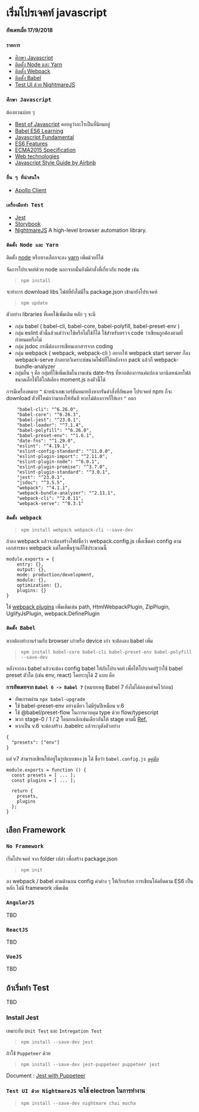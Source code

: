 # เริ่มโปรเจคท์ javascript

#### อัพเดทเมื่อ 17/9/2018

### `รายการ`
* [ศึกษา Javascript](#ศึกษา-javascript)
* [ติดตั้ง Node และ Yarn](#ติดตั้ง-node-และ-yarn)
* [ติดตั้ง Webpack](#ติดตั้ง-webpack)
* [ติดตั้ง Babel](#ติดตั้ง-babel)
* [Test UI ด้วย NightmareJS]()

### `ศึกษา Javascript`
ต้องทวนบ่อย ๆ
* [Best of Javascript](https://bestofjs.org/) คอยดูว่าอะไรเป็นที่นิยมอยู่
* [Babel ES6 Learning](https://babeljs.io/docs/en/next/learn)
* [Javascript Fundamental](https://developer.mozilla.org/bm/docs/Web/JavaScript)
* [ES6 Features](https://github.com/lukehoban/es6features#readme)
* [ECMA2015 Specification](http://www.ecma-international.org/ecma-262/6.0/index.html)
* [Web technologies](https://developer.mozilla.org/en-US/docs/Web)
* [Javascript Style Guide by Airbnb](https://github.com/airbnb/javascript)

### `อื่น ๆ ที่น่าสนใจ`

* [Apollo Client](https://github.com/apollographql/apollo-client)

### `เครื่องมือทำ Test`
* [Jest](https://jestjs.io/)
* [Storybook](https://storybook.js.org/)
* [NightmareJS](http://www.nightmarejs.org/) A high-level browser automation library.

### `ติดตั้ง Node และ Yarn`
ติดตั้ง [node](https://nodejs.org/en/download/) หรือทางเลือกจะลง [yarn](https://yarnpkg.com/lang/en/docs/install/#windows-stable) เพิ่มด้วยก็ได้

จัดการโปรเจคท์ด้วย node
นอกจากนั้นยังมีคำสั่งที่เกี่ยวกับ node เช่น

> `npm install`

จะทำการ download libs ไฟล์ที่ยังไม่มีใน package.json เข้ามายังโปรเจคท์

> `npm update`

ตัวอย่าง libraries ที่เคยใช้เพิ่มเติม หลัก ๆ จะมี

* กลุ่ม babel ( babel-cli, babel-core, babel-polyfill, babel-preset-env )
* กลุ่ม eslint ตัวนี้แล้วแต่ว่าจะใช้หรือไม่ใช้ก็ได้ ใช้สำหรับตรวจ code ว่าเขียนถูกต้องตามที่กำหนดหรือไม่
* กลุ่ม jsdoc กรณีต้องการเขียนเอกสารจาก coding
* กลุ่ม webpack ( webpack, webpack-cli ) อยากให้ webpack start server ก็ลง webpack-serve ถ้าอยากวิเคราะห์ขนาดไฟล์ที่ได้หลังจาก pack แล้วก็ webpack-bundle-analyzer
* กลุ่มอื่น ๆ คือ กลุ่มที่ใช้เพิ่มเติมในงานเช่น date-fns ที่หากต้องการแค่แปลงเวลานิดหน่อยไฟล์ขนาดเล็กใช้ได้ใกล้เคียง moment.js ลงตัวนี้ได้

การมีเครื่องหมาย `^` นำหน้าเลขเวอร์ชันหมายถึงหากรันคำสั่งที่อัพเดท
โปรเจคท์ npm ก็จะ download ตัวที่ใหม่กว่ามาลงให้ทันที หากไม่ต้องการก็ให้เอา `^` ออก

```
    "babel-cli": "^6.26.0",
    "babel-core": "^6.26.3",
    "babel-jest": "^23.0.1",
    "babel-loader": "^7.1.4",
    "babel-polyfill": "^6.26.0",
    "babel-preset-env": "^1.6.1",
    "date-fns": "^1.29.0",
    "eslint": "^4.19.1",
    "eslint-config-standard": "^11.0.0",
    "eslint-plugin-import": "^2.11.0",
    "eslint-plugin-node": "^6.0.1",
    "eslint-plugin-promise": "^3.7.0",
    "eslint-plugin-standard": "^3.0.1",
    "jest": "^23.0.1",
    "jsdoc": "^3.5.5",
    "webpack": "^4.1.1",
    "webpack-bundle-analyzer": "^2.11.1",
    "webpack-cli": "^2.0.11",
    "webpack-serve": "^0.3.1"
```

### `ติดตั้ง webpack`

> `npm install webpack webpack-cli --save-dev`

ถ้าลง webpack แล้วจะต้องสร้างไฟล์ชื่อว่า webpack.config.js เพื่อเซ็ตค่า config ตามเอกสารของ webpack แต่โดยพื้นฐานก็ใช้ประมาณนี้

```
module.exports = {
    entry: {},
    output: {},
    mode: production/development,
    module: {},
    optimization: {},
    plugins: {}
}
```
ใช้ [webpack plugins](https://webpack.js.org/plugins/) เพิ่มเติมเช่น path, HtmlWebpackPlugin, ZipPlugin, UglifyJsPlugin, webpack.DefinePlugin

### `ติดตั้ง Babel`

หากต้องทำงานร่วมกับ browser เก่าหรือ device เก่า จะต้องลง babel เพิ่ม

> `npm install babel-core babel-cli babel-preset-env babel-polyfill --save-dev`

หลังจากลง babel แล้วจะต้อง config babel ให้กับโปรเจคท์ เพื่อให้โปรเจคท์รู้ว่าใช้ babel preset ตัวใด (เช่น env, react) โดยระบุได้ 2 แบบ คือ

**การอัพเดทจาก `Babel 6 -> Babel 7`** (หมายเหตุ Babel 7 ยังไม่ได้ลองแต่จดไว้ก่อน)
* อัพเกรดผ่าน `npx babel-upgrade`
* ใช้ babel-preset-env อย่างเดียว ไม่มีรุ่นปีเหมือน v.6
* ใช้ @babel/preset-flow ในการควบคุม type ด้วย flow/typescript
* พวก stage-0 / 1 / 2 โดนยกเลิกเช่นเดียวกันให้ stage ตามนี้ [Ref.](https://github.com/babel/babel/tree/master/packages/babel-preset-stage-0#babelpreset-stage-0)
* หากเป็น v.6 จะต้องสร้าง .babelrc แล้วระบุดังตัวอย่าง

```
{
  "presets": ["env"]
}
```
แต่ v7 สามารถเขียนให้อยู่ในรูปแบบของ js ได้ ชื่อว่า `babel.config.js` [_ดูคู่มือ_](https://babeljs.io/docs/en/configuration#babelconfigjs)
```
module.exports = function () {
  const presets = [ ... ];
  const plugins = [ ... ];

  return {
    presets,
    plugins
  };
}
```

## เลือก Framework
### `No Framework`

เริ่มโปรเจคท์ จาก folder เปล่า เพื่อสร้าง package.json
> `npm init`

ลง webpack / babel ตามด้านบน config ค่าต่าง ๆ ให้เรียบร้อย
การเขียนโค้ดยึดตาม ES6 เป็นหลัก ไม่มี framework เพิ่มเติม

### `AngularJS`
TBD

### `ReactJS`
TBD

### `VueJS`
TBD

## ถ้าเริ่มทำ Test
TBD

### Install Jest
เหมาะกับ `Unit Test` และ `Intregation Test`
> `npm install --save-dev jest`

ถ้าใช้ `Puppeteer` ด้วย
> `npm install --save-dev jest-puppeteer puppeteer jest`

Document : [Jest with Puppeteer](https://jestjs.io/docs/en/puppeteer)

### `Test UI ด้วย NightmareJS` จะใช้ electron ในการทำงาน

> `npm install --save-dev nightmare chai mocha`